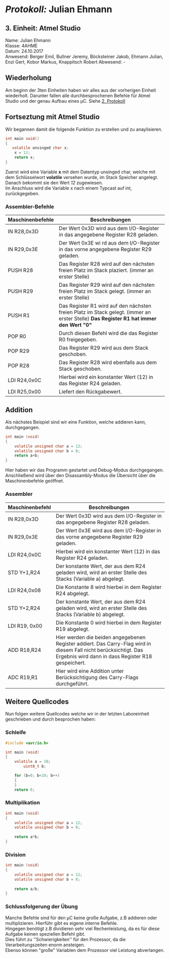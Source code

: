 # *Protokoll:* Julian Ehmann  

## **3. Einheit: Atmel Studio**  
 Name: Julian Ehmann  
 Klasse: 4AHME  
 Datum: 24.10.2017  
 Anwesend: Berger Emil, Bullner Jeremy, Böcksteiner Jakob, Ehmann Julian, Enzi Gert, Kobor Markus, Knappitsch Robert
 Abwesend: -
 
 ## **Wiederholung**  
 
Am beginn der 3ten Einheiten haben wir alles aus der vorherigen Einheit wiederholt. Darunter fallen alle durchbesprochenen Befehle für  Atmel Studio und der genau Aufbau eines µC. Siehe [2. Protokoll](https://github.com/HTLMechatronics/m14-la1-sx/edit/ehmjum14/ehmjum14/2.Protokoll.md)  

## **Fortseztung mit Atmel Studio**  

Wir begannen damit die folgende Funktion zu erstellen und zu anaylisieren.  

```c
int main void()  
{  
   volatile unsinged char x;  
    x = 12;  
    return x;  
}  
```
Zuerst wird eine Variable **x** mit dem Datentyp unsinged char, welche mit dem Schlüsselwort **volatile** versehen wurde, im Stack Speicher angelegt.  
Danach bekommt sie den Wert *12* zugewiesen.  
Im Anschluss wird die Variable x nach einem Typcast auf int, zurückgegeben.   

### Assembler-Befehle
Maschinenbefehle | Beschreibungen
---------------- | ---------
IN R28,0x3D | Der Wert 0x3D wird aus dem I/O-Register in das angegebene Register R28 geladen.
IN R29,0x3E | Der Wert 0x3E wi rd aus dem I/O-Register in das vorne angegebene Register R29 geladen.
PUSH R28 | Das Register R28 wird auf den nächsten freien Platz im Stack plaziert. (immer an erster Stelle)
PUSH R29 | Das Register R29 wird auf den nächsten freien Platz im Stack gelegt. (immer an erster Stelle)
PUSH R1 | Das Register R1 wird auf den nächsten freien Platz im Stack gelegt. (immer an erster Stelle) **Das Register R1 hat immer den Wert "0"**
POP R0 | Durch diesen Befehl wird die das Register R0 freigegeben.
POP R29 | Das Register R29 wird aus dem Stack geschoben. 
POP R28 | Das Register R28 wird ebenfalls aus dem Stack geschoben. 
LDI R24,0x0C | Hierbei wird ein konstanter Wert (12) in das Register R24 geladen.
LDI R25,0x00 | Liefert den Rückgabewert.
## Addition



Als nächstes Beispiel sind wir eine Funktion, welche addieren kann, durchgegangen.

```c
int main (void)  
{  
	volatile unsigned char a = 12;  
	volatile unsigned char b = 8;  
	return a+b;  
}  
```

  Hier haben wir das Programm gestartet und Debug-Modus durchgegangen.
  Anschließend wird über den Disassambly-Modus die Übersicht über die Maschinenbefehle geöffnet.  

### Assembler
Maschinenbefehl | Beschreibungen
--------------- | ---------------
IN R28,0x3D | Der Wert 0x3D wird aus dem I/O-Register in das angegebene Register R28 geladen.
IN R29,0x3E | Der Wert 0x3E wird aus dem I/O-Register in das vorne angegebene Register R29 geladen.
LDI R24,0x0C | Hierbei wird ein konstanter Wert (12) in das Register R24 geladen.
STD Y+1,R24 | Der konstante Wert, der aus dem R24 geladen wird, wird an erster Stelle des Stacks (Variable a) abgelegt.
LDI R24,0x08 | Die Konstante 8 wird hierbei in dem Register R24 abgelegt.
STD Y+2,R24 |Der konstante Wert, der aus dem R24 geladen wird, wird an erster Stelle des Stacks (Variable b) abgelegt.
LDI R19, 0x00 | Die Konstante 0 wird hierbei in dem Register R19 abgelegt.
ADD R18,R24 | Hier werden die beiden angegebenen Register addiert. Das Carry-Flag wird in diesem Fall nicht berücksichtigt. Das Ergebnis wird dann in dass Register R18 gespeichert.
ADC R19,R1 | Hier wird eine Addition unter Berücksichtigung des Carry-Flags durchgeführt. 

## Weitere Quellcodes  

Nun folgen weitere Quellcodes welche wir in der letzten Laboreinheit geschrieben und durch besprochen haben:  

### Schleife 

```c
#include <avr/io.h>  

int main (void)  
{  
	volatile a = 10;  
        uint8_t b;  

	for (b=0; b<10; b++)  
	{  
	}  
	return 0;  
```
### Multiplikation  

```c
int main (void)  
{  
	volatile unsigned char a = 12;  
	volatile unsigned char b = 8;  
	  
	return a*b;  
} 
```

### Division  

```c
int main (void)  
{  
	volatile unsigned char a = 12;  
	volatile unsigned char b = 8;  
	
	return a/b;  
}  
```

### Schlussfolgerung der Übung
  Manche Befehle sind für den µC keine große Aufgabe, z.B addieren oder multiplizieren. Hierführ gibt es eigene interne Befehle.  
  Hingegen benötigt z.B dividieren sehr viel Rechenleistung, da es für diese Aufgabe keinen speziellen Befehl gibt.  
  Dies führt zu ''Schwierigkeiten'' für den Prozessor, da die Verarbeitungszeiten enorm ansteigen.  
  Ebenso können "große" Variablen dem Prozessor viel Leistung abverlangen.  



